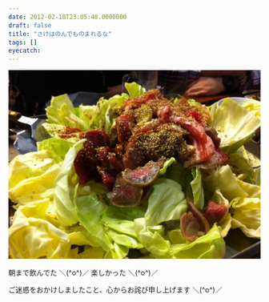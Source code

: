 ```yaml
---
date: 2012-02-18T23:05:48.0000000
draft: false
title: "さけはのんでものまれるな"
tags: []
eyecatch: 
---
```

<p><img src="20120217200156.jpg" alt="f:id:daruyanagi:20120217200156j:plain" title="f:id:daruyanagi:20120217200156j:plain" class="hatena-fotolife"></p><p>朝まで飲んでた ＼(^o^)／ 楽しかった ＼(^o^)／</p><p>ご迷惑をおかけしましたこと、心からお詫び申し上げます ＼(^o^)／</p>
